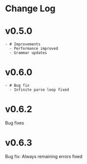 # Change Log

# v0.5.0
    - # Improvements
      - Performance improved
      - Grammar updates
    

# v0.6.0
    - # Bug fix
      - Infinite parse loop fixed

# v0.6.2
  Bug fixes

# v0.6.3
  Bug fix: Always remaining errors fixed

